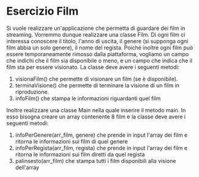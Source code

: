 # Esercizio Film

Si vuole realizzare un'applicazione che permetta di guardare dei film in streaming.
Vorremmo dunque realizzare una classe Film. Di ogni film ci interessa conoscere il titolo, l'anno di uscita, il genere (si supponga ogni film abbia un solo genere), il nome del regista. Poiché inoltre ogni film può essere temporaneamente rimosso dalla piattaforma, vogliamo un campo che indichi che il film sia disponibile o meno, e un campo che indica che il film sta per essere visionato.
La classe deve avere i seguenti metodi:
1) visionaFilm() che permette di visionare un film (se è disponibile).
2) terminaVisione() che permette di terminare la visione di un film in riproduzione.
3) infoFilm() che stampa le informazioni riguardanti quel film

Inoltre realizzare una classe Main nella quale inserire il metodo main. In esso bisogna creare un array contenente 8 film e la classe deve avere i seguenti metodi:
1) infoPerGenere(arr_film, genere) che prende in input l'array dei film e ritorna le informazioni sui film di quel genere
2) infoPerRegista(arr_film, regista) che prende in input l'array dei film e ritorna le informazioni sui film diretti da quel regista
3) palinsesto(arr_film) che stampa tutti i film disponibili alla visione dell'array 
